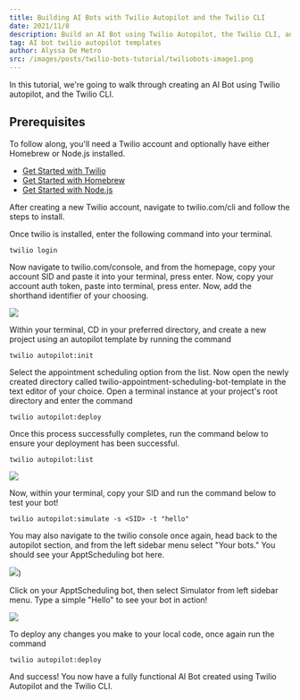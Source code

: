 ```yaml
---
title: Building AI Bots with Twilio Autopilot and the Twilio CLI
date: 2021/11/8
description: Build an AI Bot using Twilio Autopilot, the Twilio CLI, and Dabble Lab templates.
tag: AI bot twilio autopilot templates
author: Alyssa De Metro
src: /images/posts/twilio-bots-tutorial/twiliobots-image1.png
---
```


In this tutorial, we're going to walk through creating an AI Bot using Twilio autopilot, and the Twilio CLI.

## Prerequisites

To follow along, you'll need a Twilio account and optionally have either Homebrew or Node.js installed.

- [Get Started with Twilio](https://www.twilio.com/try-twilio)
- [Get Started with Homebrew](https://brew.sh/)
- [Get Started with Node.js](https://nodejs.org/en/)

After creating a new Twilio account, navigate to twilio.com/cli and follow the steps to install.

Once twilio is installed, enter the following command into your terminal.

```
twilio login
```

Now navigate to twilio.com/console, and from the homepage, copy your account SID and paste it into your terminal, press enter. Now, copy your account auth token, paste into terminal, press enter. Now, add the shorthand identifier of your choosing.

![](/images/posts/twilio-bots-tutorial/twiliobots-image2.jpeg)

Within your terminal, CD in your preferred directory, and create a new project using an autopilot template by running the command

```
twilio autopilot:init
```

Select the appointment scheduling option from the list. Now open the newly created directory called twilio-appointment-scheduling-bot-template in the text editor of your choice. Open a terminal instance at your project's root directory and enter the command 

```
twilio autopilot:deploy
```

Once this process successfully completes, run the command below to ensure your deployment has been successful.

```
twilio autopilot:list
```

![](/images/posts/twilio-bots-tutorial/twiliobots-image3.jpeg) 

Now, within your terminal, copy your SID and run the command below to test your bot!

```
twilio autopilot:simulate -s <SID> -t "hello"
```

You may also navigate to the twilio console once again, head back to the autopilot section, and from the left sidebar menu select "Your bots." You should see your ApptScheduling bot here.

![](/images/posts/twilio-bots-tutorial/twiliobots-image4.jpeg))

Click on your ApptScheduling bot, then select Simulator from left sidebar menu. Type a simple "Hello" to see your bot in action!

![](/images/posts/twilio-bots-tutorial/twiliobots-image5.jpeg) 

To deploy any changes you make to your local code, once again run the command

```
twilio autopilot:deploy
```

And success! You now have a fully functional AI Bot created using Twilio Autopilot and the Twilio CLI.
